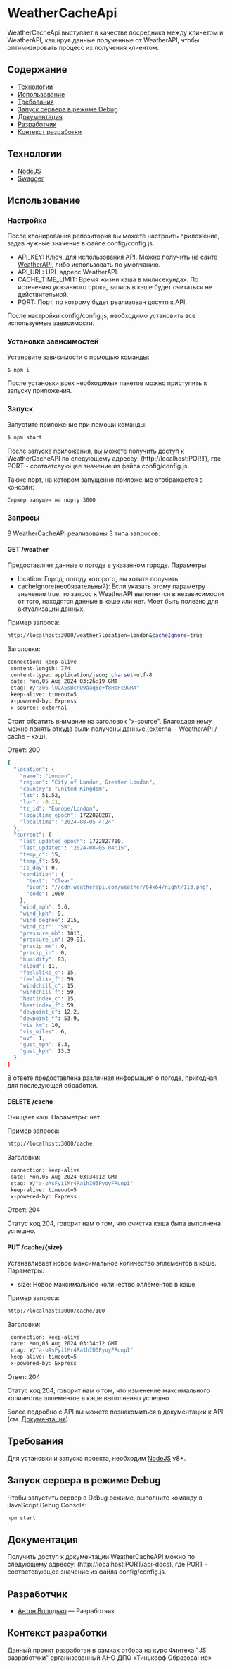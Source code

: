 # WeatherCacheApi
WeatherCacheApi выступает в качестве посредника между клинетом и WeatherAPI, кэшируя данные полученные от WeatherAPI, чтобы оптимизировать процесс их получения клиентом.

## Содержание
- [Технологии](#технологии)
- [Использование](#использование)
- [Требования](#требования)
- [Запуск сервера в режиме Debug](#запуск-сервера-в-режиме-debug)
- [Документация](#документация)
- [Разработчик](#разработчик)
- [Контекст разработки](#контекст-разработки)

## Технологии
- [NodeJS](https://nodejs.org/en)
- [Swagger](https://swagger.io)

## Использование
### Настройка
После клонирования репозитория вы можете настроить приложение, задав нужные значение в файле config/config.js.

- API_KEY: Ключ, для использования API. Можно получить на сайте [WeatherAPI](https://www.weatherapi.com), либо использовать по умолчанию.
- API_URL: URL адресс WeatherAPI.
- CACHE_TIME_LIMIT: Время жизни кэша в милисекундах. По истечению указанного срока, запись в кэше будет считаться не действительной.
- PORT: Порт, по котрому будет реализован досутп к API.

После настройки config/config.js, необходимо установить все используемые зависимости.

### Установка зависимостей
Установите зависимости с помощью команды:
```sh
$ npm i
```

После установки всех необходимых пакетов можно приступить к запуску приложения.

### Запуск
Запустите приложение при помощи команды:
```sh
$ npm start
```

После запуска приложения, вы можете получить доступ к WeatherCacheAPI по следующему адрессу: (http://localhost:PORT), где PORT - соответсвующее значение из файла config/config.js.

Также порт, на котором запущенно приложение отображается в консоли:
```sh
Сервер запущен на порту 3000
```

### Запросы
В WeatherCacheAPI реализованы 3 типа запросов:

#### GET /weather
Предоставляет данные о погоде в указанном городе.
Параметры:
- location: Город, погоду которого, вы хотите получить
- cacheIgnore(необязательный): Если указать этому параметру значение true, то запрос к WeatherAPI выполнится в независимости от того, находятся данные в кэше или нет. Моет быть полезно для актуализации данных.

Пример запроса:
```sh
http://localhost:3000/weather?location=london&cacheIgnore=true
```

Заголовки:
```sh
connection: keep-alive 
 content-length: 774 
 content-type: application/json; charset=utf-8 
 date: Mon,05 Aug 2024 03:26:19 GMT 
 etag: W/"306-lUQX5sBcnQ9aaq5o+f8HcFc9GRA" 
 keep-alive: timeout=5 
 x-powered-by: Express 
 x-source: external 
```

Стоит обратить внимание на заголовок "x-source". Благодаря нему можно понять откуда были получены данные.(external - WeatherAPI / cache - кэш).

Ответ: 200
```sh
{
  "location": {
    "name": "London",
    "region": "City of London, Greater London",
    "country": "United Kingdom",
    "lat": 51.52,
    "lon": -0.11,
    "tz_id": "Europe/London",
    "localtime_epoch": 1722828287,
    "localtime": "2024-08-05 4:24"
  },
  "current": {
    "last_updated_epoch": 1722827700,
    "last_updated": "2024-08-05 04:15",
    "temp_c": 15,
    "temp_f": 59,
    "is_day": 0,
    "condition": {
      "text": "Clear",
      "icon": "//cdn.weatherapi.com/weather/64x64/night/113.png",
      "code": 1000
    },
    "wind_mph": 5.6,
    "wind_kph": 9,
    "wind_degree": 215,
    "wind_dir": "SW",
    "pressure_mb": 1013,
    "pressure_in": 29.91,
    "precip_mm": 0,
    "precip_in": 0,
    "humidity": 83,
    "cloud": 11,
    "feelslike_c": 15,
    "feelslike_f": 59,
    "windchill_c": 15,
    "windchill_f": 59,
    "heatindex_c": 15,
    "heatindex_f": 59,
    "dewpoint_c": 12.2,
    "dewpoint_f": 53.9,
    "vis_km": 10,
    "vis_miles": 6,
    "uv": 1,
    "gust_mph": 8.3,
    "gust_kph": 13.3
  }
}
```

В ответе предоставлена различная информация о погоде, пригодная для последующей обработки.

#### DELETE /cache
Очищает кэш.
Параметры: нет

Пример запроса:
```sh
http://localhost:3000/cache
```

Заголовки:
```sh
 connection: keep-alive 
 date: Mon,05 Aug 2024 03:34:12 GMT 
 etag: W/"a-bAsFyilMr4Ra1hIU5PyoyFRunpI" 
 keep-alive: timeout=5 
 x-powered-by: Express 
```

Ответ: 204

Статус код 204, говорит нам о том, что очистка кэша была выполнена успешно.

#### PUT /cache/{size}
Устанавливает новое максимальное количество эллементов в кэше.
Параметры:
- size: Новое максимальное количество эллементов в кэше

Пример запроса:
```sh
http://localhost:3000/cache/100
```

Заголовки:
```sh
 connection: keep-alive 
 date: Mon,05 Aug 2024 03:34:12 GMT 
 etag: W/"a-bAsFyilMr4Ra1hIU5PyoyFRunpI" 
 keep-alive: timeout=5 
 x-powered-by: Express 
```

Ответ: 204

Статус код 204, говорит нам о том, что изменение максимального количества эллементов в кэше выполненно успешно.

Более подробно с API вы можете познакомиться в документации к API. (см. [Документация](#документация))

## Требования
Для установки и запуска проекта, необходим [NodeJS](https://nodejs.org/) v8+.

## Запуск сервера в режиме Debug
Чтобы запустить сервер в Debug режиме, выполните команду в JavaScript Debug Console:
```sh
npm start
```

## Документация
Получить доступ к документации WeatherCacheAPI можно по следующему адрессу: (http://localhost:PORT/api-docs), где PORT - соответсвующее значение из файла config/config.js.

## Разработчик

- [Антон Володько](https://t.me/KiselSlava) — Разработчик

## Контекст разработки
Данный проект разработан в рамках отбора на курс Финтеха "JS разработчки" организованный АНО ДПО «Тинькофф Образование»